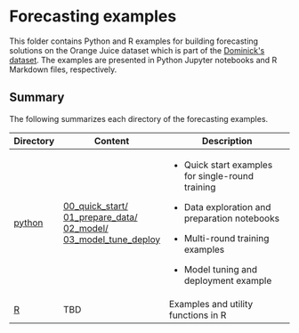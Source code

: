 # Forecasting examples

This folder contains Python and R examples for building forecasting solutions on the Orange Juice dataset which is part of the [Dominick's dataset](https://www.chicagobooth.edu/research/kilts/datasets/dominicks). The examples are presented in Python Jupyter notebooks and R Markdown files, respectively.


## Summary

The following summarizes each directory of the forecasting examples.

| Directory | Content | Description |
| --- | --- | --- |
| [python](./python)| [00_quick_start/](./python/00_quick_start) <br>[01_prepare_data/](./python/01_prepare_data) <br> [02_model/](./python/02_model) <br> [03_model_tune_deploy](./python/03_model_tune_deploy) | <ul> <li> Quick start examples for single-round training </li> </ul> <ul> <li> Data exploration and preparation notebooks </li> </ul>  <ul> <li> Multi-round training examples </li> </ul> <ul> <li> Model tuning and deployment example </li> </ul> |
| [R](./R) | TBD | Examples and utility functions in R|

